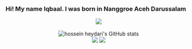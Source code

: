 ### Hi! My name Iqbaal. I was born in Nanggroe Aceh Darussalam

<p align="center"><img src="https://www.codewars.com/users/Balrks/badges/large"/><br /><br />
  <img src="https://github-readme-stats.vercel.app/api?username=Balrks&show_icons=true&include_all_commits=true&theme=monokai" alt="hossein heydari's GitHub stats" /><br />
  <img src="https://github-readme-streak-stats.herokuapp.com/?user=Balrks&theme=monokai"/>
  <img src="https://github-readme-stats.vercel.app/api/top-langs/?username=Balrks&layout=compact&theme=monokai&langs_count=12"/><br />
</p>

<!--
**Balrks/Balrks** is a ✨ _special_ ✨ repository because its `README.md` (this file) appears on your GitHub profile.

Here are some ideas to get you started:

- 🔭 I’m currently working on ...
- 🌱 I’m currently learning ...
- 👯 I’m looking to collaborate on ...
- 🤔 I’m looking for help with ...
- 💬 Ask me about ...
- 📫 How to reach me: ...
- 😄 Pronouns: ...
- ⚡ Fun fact: ...
-->
